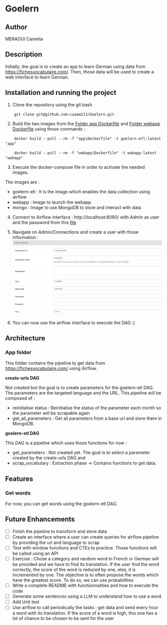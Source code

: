 # Goelern

## Author 
MERAOUI Camelia

## Description
Initially, the goal is to create an app to learn German using data from https://fichesvocabulaire.com/. 
Then, those data will be used to create a web interface to learn German. 

## Installation and running the project
1. Clone the repository using the git bash
```
    git clone git@github.com:caaam213/Goelern.git
```

2. Build the two images from the [Folder app Dockerfile](/app/Dockerfile) and [Folder webapp Dockerfile](/webapp/Dockerfile) using those commands : 
```
    docker build --pull --rm -f "app\Dockerfile" -t goelern-etl:latest "app"
```


```
    docker build --pull --rm -f "webapp\Dockerfile" -t webapp:latest "webapp"
```

3. Execute the docker-compose file in order to activate the needed images. 

The images are : 
    
- goelern-etl : It is the image which enables the data collection using airflow
- webapp : Image to launch the webapp 
- mongo : Image to use MongoDB to store and interact with data

4. Connect to Airflow interface : http://localhost:8080/ with Admin as user and the password from this [file](/app/airflow/standalone_admin_password.txt)

5. Navigate on Admin/Connections and create a user with those information : 
![mongo_airflow](/readme_images/mongo_airflow.png)

6. You can now use the airflow interface to execute the DAG :)

## Architecture
### App folder 
This folder contains the pipeline to get data from https://fichesvocabulaire.com/ using Airflow.

**create-urls DAG**

Not created but the goal is to create parameters for the goelern-etl DAG. 
The parameters are the targeted language and the URL.
This pipeline will be composed of : 
- reinitialise status : Reinitialise the status of the parameter each month so the parameter will be scrapable again
- get_all_parameters : Get all parameters from a base url and store them in MongoDB.

**goelern-etl DAG**

This DAG is a pipeline which uses those functions for now :
- get_parameters : Not created yet. The goal is to select a parameter created by the create-urls DAG and 
- scrap_vocabulary : Extraction phase -> Contains functions to get data.

## Features
### Get words
For now, you can get words using the goelern-etl DAG.

 

## Future Enhancements
- [ ] Finish the pipeline to transform and store data
- [ ] Create an interface where a user can create queries for airflow pipeline by providing the url and language to scrap 
- [ ] Test with window functions and CTEs to practice. Those functions will be called using an API
- [ ] Exercise : Chose a category and random word in French or German will be provided and we have to find its translation.
If the user find the word correctly, the score of the word is reduced by one, else, it is incremented by one. The objective is to often propose the words which have the greatest score. To do so, we can use probabilities
- [ ] Write a complete README with functionnalities and how to execute the code
- [ ] Generate some sentences using a LLM to understand how to use a word 
- [ ] Add Unit test
- [ ] Use airflow to call periodically the tasks : get data and send every hour a word with its translation. If the score of a word is high, this one has a lot of chance to be chosen to be sent for the user
